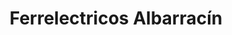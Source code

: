 ---
title: "Ferrelectricos Albarracín"
url: /barrio-los-libertadores/ferrelectricos-albarracin/
shop: hardware
---